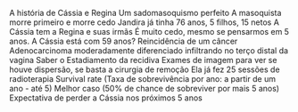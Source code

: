 A história de Cássia e Regina
Um sadomasoquismo perfeito
A masoquista morre primeiro e morre cedo
Jandira já tinha 76 anos, 5 filhos, 15 netos
A Cássia tem a Regina e suas irmãs
É muito cedo, mesmo se pensarmos em 5 anos. 
A Cássia está com 59 anos? 
Reincidência de um câncer 
Adenocarcinoma moderadamente diferenciado infiltrando no terço distal da vagina
Saber o Estadiamento da recidiva
Exames de imagem para ver se houve dispersão, se basta a cirurgia de remoção
Ela já fez 25 sessões de radioterapia
Survival rate (Taxa de sobrevivência por ano: a partir de um ano - até 5)
Melhor caso (50% de chance de sobreviver por mais 5 anos)
Expectativa de perder a Cássia nos próximos 5 anos